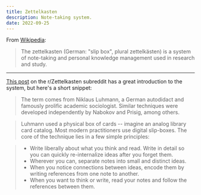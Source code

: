 ```yaml
---
title: Zettelkasten
description: Note-taking system.
date: 2022-09-25
---
```


From [Wikipedia](https://en.wikipedia.org/wiki/Zettelkasten):

> The zettelkasten (German: "slip box", plural zettelkästen) is a system of
> note-taking and personal knowledge management used in research and study.

---

[This post](https://www.reddit.com/r/Zettelkasten/comments/b566a4/what_is_a_zettelkasten/)
on the r/Zettelkasten subreddit has a great introduction to the system, but
here's a short snippet:

> The term comes from Niklaus Luhmann, a German autodidact and famously prolific
> academic sociologist. Similar techniques were developed independently by
> Nabokov and Prisig, among others.

> Luhmann used a physical box of cards -- imagine an analog library card
> catalog. Most modern practitioners use digital slip-boxes. The core of the
> technique lies in a few simple principles:

> - Write liberally about what you think and read. Write in detail so you can
  > quickly re-internalize ideas after you forget them.
> - Wherever you can, separate notes into small and distinct ideas.
> - When you notice connections between ideas, encode them by writing references
  > from one note to another.
> - When you want to think or write, read your notes and follow the references
  > between them.
